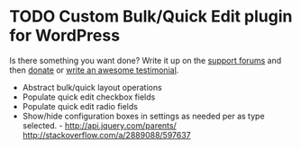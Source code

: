 # TODO Custom Bulk/Quick Edit plugin for WordPress

Is there something you want done? Write it up on the [support forums](http://wordpress.org/support/plugin/custom-bulkquick-edit) and then [donate](http://aihr.us/about-aihrus/donate/) or [write an awesome testimonial](http://aihr.us/about-aihrus/testimonials/add-testimonial/).

* Abstract bulk/quick layout operations
* Populate quick edit checkbox fields
* Populate quick edit radio fields
* Show/hide configuration boxes in settings as needed per as type selected. - http://api.jquery.com/parents/ http://stackoverflow.com/a/2889088/597637